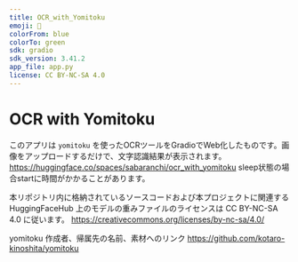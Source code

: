 ```yaml
---
title: OCR_with_Yomitoku 
emoji: 📄
colorFrom: blue
colorTo: green
sdk: gradio
sdk_version: 3.41.2
app_file: app.py
license: CC BY-NC-SA 4.0
---
```


# OCR with Yomitoku 

このアプリは `yomitoku` を使ったOCRツールをGradioでWeb化したものです。画像をアップロードするだけで、文字認識結果が表示されます。
https://huggingface.co/spaces/sabaranchi/ocr_with_yomitoku
sleep状態の場合startに時間がかかることがあります。

本リポジトリ内に格納されているソースコードおよび本プロジェクトに関連する HuggingFaceHub 上のモデルの重みファイルのライセンスは CC BY-NC-SA 4.0 に従います。
https://creativecommons.org/licenses/by-nc-sa/4.0/

yomitoku 作成者、帰属先の名前、素材へのリンク
https://github.com/kotaro-kinoshita/yomitoku

